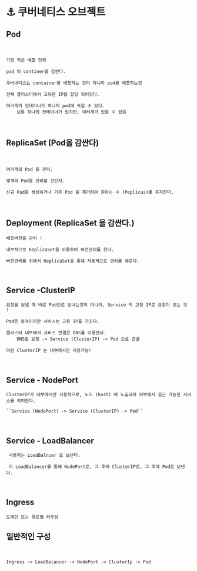 

# ⚓️ 쿠버네티스 오브젝트

## Pod

<br>

    가장 작은 배포 단위 

    pod 이 continer를 감싼다.

    쿠버네티스는 container를 배포하는 것이 아니라 pod를 배포하는것

    전체 클러스터에서 고유한 IP를 할당 되어잇다.

    여러개의 컨테이너가 하나의 pod에 속할 수 있다. 
        보통 하나의 컨테이너가 있지만, 여러개가 있을 수 있음

<br>

## ReplicaSet (Pod을 감싼다)

<br>

    여러개의 Pod 을 관리.

    몇개의 Pod을 관리할 것인지. 

    신규 Pod을 생성하거나 기존 Pod 을 제거하여 원하는 수 (Peplicas)를 유지한다.

<br>

## Deployment (ReplicaSet 을 감싼다.)

    배포버전을 관리 ! 

    내부적으로 ReplicaSet을 이용하여 버전관리를 한다. 

    버전관리를 위해서 ReplicaSet을 통해 자동적으로 관리를 해준다. 

<br>

## Service -ClusterIP

    요청을 보낼 때 바로 Pod으로 보내는것이 아니라, Service 의 고정 IP로 요청이 오는 것 ! 

    Pod은 동적이지만 서비스는 고유 IP를 가진다. 

    클러스터 내부에서 서비스 연결은 DNS를 이용한다.
        DNS로 요청 -> Service (ClusterIP) -> Pod 으로 연결

    이런 ClusterIP 는 내부에서만 사용가능!

<br>

## Service - NodePort

    ClusterIP가 내부에서만 사용하므로, 노드 (host) 에 노출되어 외부에서 접근 가능한 서비스를 의미한다.

    ``Service (NodePort) -> Service (ClusterIP) -> Pod``

<br>

## Service - LoadBalancer

     사용자는 LoadBalncer 로 보낸다.

     이 LoadBalancer를 통해 NodePort로, 그 후에 ClusterIP로, 그 후에 Pod로 보낸다.


<br>

## Ingress

    도메인 또는 경로별 라우팅


## 일반적인 구성

<br>

`` Ingress -> LoadBalancer -> NodePort -> ClusterIp -> Pod  ``